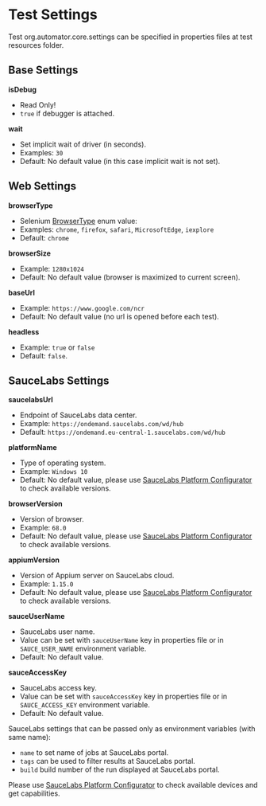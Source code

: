 # Test Settings

Test org.automator.core.settings can be specified in properties files at test resources folder.

## Base Settings

**isDebug**
- Read Only!
- `true` if debugger is attached.

**wait**
- Set implicit wait of driver (in seconds).
- Examples: `30`
- Default: No default value (in this case implicit wait is not set).

## Web Settings

**browserType**
- Selenium [BrowserType](https://selenium.dev/selenium/docs/api/java/org/openqa/selenium/remote/BrowserType.html) enum value:
- Examples: `chrome`, `firefox`, `safari`, `MicrosoftEdge`, `iexplore`
- Default: `chrome`

**browserSize**
- Example: `1280x1024`
- Default: No default value (browser is maximized to current screen).

**baseUrl**
- Example: `https://www.google.com/ncr`
- Default: No default value (no url is opened before each test).

**headless**
- Example: `true` or `false`
- Default: `false`.

## SauceLabs Settings

**saucelabsUrl**
- Endpoint of SauceLabs data center.
- Example: `https://ondemand.saucelabs.com/wd/hub`
- Default: `https://ondemand.eu-central-1.saucelabs.com/wd/hub`

**platformName**
- Type of operating system.
- Example: `Windows 10`
- Default: No default value, please use [SauceLabs Platform Configurator](https://wiki.saucelabs.com/display/DOCS/Platform+Configurator#/) to check available versions.

**browserVersion**
- Version of browser.
- Example: `68.0`
- Default: No default value, please use [SauceLabs Platform Configurator](https://wiki.saucelabs.com/display/DOCS/Platform+Configurator#/) to check available versions.

**appiumVersion**
- Version of Appium server on SauceLabs cloud.
- Example: `1.15.0`
- Default: No default value, please use [SauceLabs Platform Configurator](https://wiki.saucelabs.com/display/DOCS/Platform+Configurator#/) to check available versions.

**sauceUserName**
- SauceLabs user name.
- Value can be set with `sauceUserName` key in properties file or in `SAUCE_USER_NAME` environment variable.
- Default: No default value.

**sauceAccessKey**
- SauceLabs access key.
- Value can be set with `sauceAccessKey` key in properties file or in `SAUCE_ACCESS_KEY` environment variable.
- Default: No default value.

SauceLabs settings that can be passed only as environment variables (with same name):
- `name` to set name of jobs at SauceLabs portal.
- `tags` can be used to filter results at SauceLabs portal.
- `build` build number of the run displayed at SauceLabs portal.
        
Please use [SauceLabs Platform Configurator](https://wiki.saucelabs.com/display/DOCS/Platform+Configurator#/) to check available devices and get capabilities.